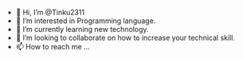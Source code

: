 - 👋 Hi, I’m @Tinku2311
- 👀 I’m interested in Programming language.
- 🌱 I’m currently learning new technology.
- 💞️ I’m looking to collaborate on how to increase your technical skill.
- 📫 How to reach me ...

<!---
Tinku2311/Tinku2311 is a ✨ special ✨ repository because its `README.md` (this file) appears on your GitHub profile.
You can click the Preview link to take a look at your changes.
--->
